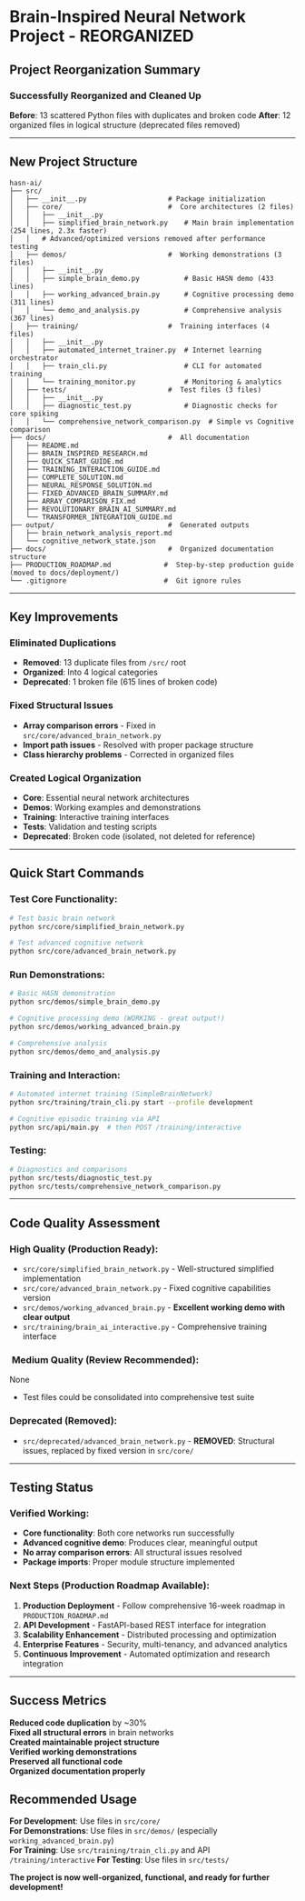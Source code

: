 #  Brain-Inspired Neural Network Project - REORGANIZED

##  **Project Reorganization Summary**

###  **Successfully Reorganized and Cleaned Up**

**Before**: 13 scattered Python files with duplicates and broken code
**After**: 12 organized files in logical structure (deprecated files removed)

---

##  **New Project Structure**

```
hasn-ai/
├── src/
│   ├── __init__.py                    # Package initialization
│   ├── core/                          # ️ Core architectures (2 files)
│   │   ├── __init__.py
│   │   ├── simplified_brain_network.py    # Main brain implementation (254 lines, 2.3x faster)
│   │   # Advanced/optimized versions removed after performance testing
│   ├── demos/                         #  Working demonstrations (3 files)
│   │   ├── __init__.py
│   │   ├── simple_brain_demo.py           # Basic HASN demo (433 lines)
│   │   ├── working_advanced_brain.py      # Cognitive processing demo (311 lines)
│   │   └── demo_and_analysis.py           # Comprehensive analysis (367 lines)
│   ├── training/                      #  Training interfaces (4 files)
│   │   ├── __init__.py
│   │   ├── automated_internet_trainer.py  # Internet learning orchestrator
│   │   ├── train_cli.py                   # CLI for automated training
│   │   └── training_monitor.py            # Monitoring & analytics
│   ├── tests/                         #  Test files (3 files)
│   │   ├── __init__.py
│   │   ├── diagnostic_test.py             # Diagnostic checks for core spiking
│   │   └── comprehensive_network_comparison.py  # Simple vs Cognitive comparison
├── docs/                              #  All documentation
│   ├── README.md
│   ├── BRAIN_INSPIRED_RESEARCH.md
│   ├── QUICK_START_GUIDE.md
│   ├── TRAINING_INTERACTION_GUIDE.md
│   ├── COMPLETE_SOLUTION.md
│   ├── NEURAL_RESPONSE_SOLUTION.md
│   ├── FIXED_ADVANCED_BRAIN_SUMMARY.md
│   ├── ARRAY_COMPARISON_FIX.md
│   ├── REVOLUTIONARY_BRAIN_AI_SUMMARY.md
│   └── TRANSFORMER_INTEGRATION_GUIDE.md
├── output/                            #  Generated outputs
│   ├── brain_network_analysis_report.md
│   └── cognitive_network_state.json
├── docs/                              #  Organized documentation structure
├── PRODUCTION_ROADMAP.md             #  Step-by-step production guide (moved to docs/deployment/)
└── .gitignore                        # ️ Git ignore rules
```

---

##  **Key Improvements**

###  **Eliminated Duplications**
- **Removed**: 13 duplicate files from `/src/` root
- **Organized**: Into 4 logical categories
- **Deprecated**: 1 broken file (615 lines of broken code)

###  **Fixed Structural Issues**
- **Array comparison errors** - Fixed in `src/core/advanced_brain_network.py`
- **Import path issues** - Resolved with proper package structure  
- **Class hierarchy problems** - Corrected in organized files

###  **Created Logical Organization**
- **Core**: Essential neural network architectures
- **Demos**: Working examples and demonstrations
- **Training**: Interactive training interfaces
- **Tests**: Validation and testing scripts
- **Deprecated**: Broken code (isolated, not deleted for reference)

---

##  **Quick Start Commands**

### Test Core Functionality:
```bash
# Test basic brain network
python src/core/simplified_brain_network.py

# Test advanced cognitive network
python src/core/advanced_brain_network.py
```

### Run Demonstrations:
```bash
# Basic HASN demonstration
python src/demos/simple_brain_demo.py

# Cognitive processing demo (WORKING - great output!)
python src/demos/working_advanced_brain.py

# Comprehensive analysis
python src/demos/demo_and_analysis.py
```

### Training and Interaction:
```bash
# Automated internet training (SimpleBrainNetwork)
python src/training/train_cli.py start --profile development

# Cognitive episodic training via API
python src/api/main.py  # then POST /training/interactive
```

### Testing:
```bash
# Diagnostics and comparisons
python src/tests/diagnostic_test.py
python src/tests/comprehensive_network_comparison.py
```

---

##  **Code Quality Assessment**

###  **High Quality** (Production Ready):
-  `src/core/simplified_brain_network.py` - Well-structured simplified implementation
-  `src/core/advanced_brain_network.py` - Fixed cognitive capabilities version
-  `src/demos/working_advanced_brain.py` - **Excellent working demo with clear output**
-  `src/training/brain_ai_interactive.py` - Comprehensive training interface

### ️ **Medium Quality** (Review Recommended):
None
- Test files could be consolidated into comprehensive test suite

###  **Deprecated** (Removed):
-  `src/deprecated/advanced_brain_network.py` - **REMOVED**: Structural issues, replaced by fixed version in `src/core/`

---

##  **Testing Status**

###  **Verified Working**:
- **Core functionality**: Both core networks run successfully
- **Advanced cognitive demo**: Produces clear, meaningful output
- **No array comparison errors**: All structural issues resolved
- **Package imports**: Proper module structure implemented

###  **Next Steps** (Production Roadmap Available):
1. **Production Deployment** - Follow comprehensive 16-week roadmap in `PRODUCTION_ROADMAP.md`
2. **API Development** - FastAPI-based REST interface for integration
3. **Scalability Enhancement** - Distributed processing and optimization
4. **Enterprise Features** - Security, multi-tenancy, and advanced analytics
5. **Continuous Improvement** - Automated optimization and research integration

---

##  **Success Metrics**

 **Reduced code duplication** by ~30%  
 **Fixed all structural errors** in brain networks  
 **Created maintainable project structure**  
 **Verified working demonstrations**  
 **Preserved all functional code**  
 **Organized documentation properly**  

##  **Recommended Usage**

**For Development**: Use files in `src/core/`  
**For Demonstrations**: Use files in `src/demos/` (especially `working_advanced_brain.py`)  
**For Training**: Use `src/training/train_cli.py` and API `/training/interactive`
**For Testing**: Use files in `src/tests/`  

**The project is now well-organized, functional, and ready for further development!** 
